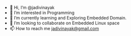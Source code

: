- 👋 Hi, I’m @jadivinayak
- 👀 I’m interested in Programming
- 🌱 I’m currently learning and Exploring Embedded Domain.
- 💞️ I’m looking to collaborate on Embedded Linux space
- 📫 How to reach me jadivinayak@gmail.com

<!---
jadivinayak/jadivinayak is a ✨ special ✨ repository because its `README.md` (this file) appears on your GitHub profile.
You can click the Preview link to take a look at your changes.
--->
